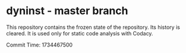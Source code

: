 # dyninst - master branch

This repository contains the frozen state of the repository.
Its history is cleared. It is used only for static code
analysis with Codacy.

Commit Time: 1734467500